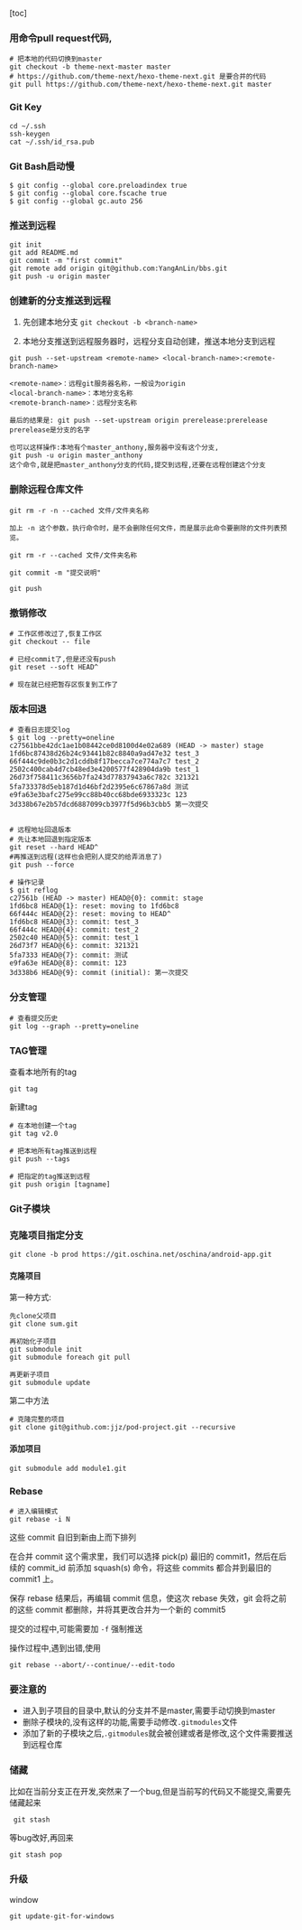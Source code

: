[toc]

### 用命令pull request代码,

```sehll
# 把本地的代码切换到master
git checkout -b theme-next-master master
# https://github.com/theme-next/hexo-theme-next.git 是要合并的代码
git pull https://github.com/theme-next/hexo-theme-next.git master
```

### Git Key

```shell
cd ~/.ssh
ssh-keygen
cat ~/.ssh/id_rsa.pub
```

### Git Bash启动慢
```shell
$ git config --global core.preloadindex true
$ git config --global core.fscache true
$ git config --global gc.auto 256
```

### 推送到远程
```shell
git init
git add README.md
git commit -m "first commit"
git remote add origin git@github.com:YangAnLin/bbs.git
git push -u origin master
```

### 创建新的分支推送到远程

1. 先创建本地分支
`git checkout -b <branch-name>`

2. 本地分支推送到远程服务器时，远程分支自动创建，推送本地分支到远程
```shell
git push --set-upstream <remote-name> <local-branch-name>:<remote-branch-name>

<remote-name>：远程git服务器名称，一般设为origin
<local-branch-name>：本地分支名称
<remote-branch-name>：远程分支名称

最后的结果是: git push --set-upstream origin prerelease:prerelease
prerelease是分支的名字

也可以这样操作:本地有个master_anthony,服务器中没有这个分支,
git push -u origin master_anthony
这个命令,就是把master_anthony分支的代码,提交到远程,还要在远程创建这个分支
```

### 删除远程仓库文件

```
git rm -r -n --cached 文件/文件夹名称 

加上 -n 这个参数，执行命令时，是不会删除任何文件，而是展示此命令要删除的文件列表预览。

git rm -r --cached 文件/文件夹名称

git commit -m "提交说明"

git push
```

### 撤销修改
```shell
# 工作区修改过了,恢复工作区
git checkout -- file

# 已经commit了,但是还没有push
git reset --soft HEAD^

# 现在就已经把暂存区恢复到工作了
```

### 版本回退
```shell
# 查看日志提交log
$ git log --pretty=oneline
c27561bbe42dc1ae1b08442ce0d8100d4e02a689 (HEAD -> master) stage
1fd6bc87438d26b24c93441b82c8840a9ad47e32 test_3
66f444c9de0b3c2d1cddb8f17becca7ce774a7c7 test_2
2502c400cab4d7cb48ed3e4200577f428904da9b test_1
26d73f758411c3656b7fa243d77837943a6c782c 321321
5fa733378d5eb187d1d46bf2d2395e6c67867a8d 测试
e9fa63e3bafc275e99cc88b40cc68bde6933323c 123
3d338b67e2b57dcd6887099cb3977f5d96b3cbb5 第一次提交


# 远程地址回退版本
# 先让本地回退到指定版本
git reset --hard HEAD^
#再推送到远程(这样也会把别人提交的给弄消息了)
git push --force

# 操作记录
$ git reflog
c27561b (HEAD -> master) HEAD@{0}: commit: stage
1fd6bc8 HEAD@{1}: reset: moving to 1fd6bc8
66f444c HEAD@{2}: reset: moving to HEAD^
1fd6bc8 HEAD@{3}: commit: test_3
66f444c HEAD@{4}: commit: test_2
2502c40 HEAD@{5}: commit: test_1
26d73f7 HEAD@{6}: commit: 321321
5fa7333 HEAD@{7}: commit: 测试
e9fa63e HEAD@{8}: commit: 123
3d338b6 HEAD@{9}: commit (initial): 第一次提交
```

### 分支管理
```shell
# 查看提交历史
git log --graph --pretty=oneline
```

### TAG管理
查看本地所有的tag
```shell
git tag
```

新建tag
```shell
# 在本地创建一个tag
git tag v2.0

# 把本地所有tag推送到远程
git push --tags

# 把指定的tag推送到远程
git push origin [tagname]
```

### Git子模块

### 克隆项目指定分支
```shell
git clone -b prod https://git.oschina.net/oschina/android-app.git
```

#### 克隆项目
第一种方式:
```shell
先clone父项目
git clone sum.git

再初始化子项目
git submodule init
git submodule foreach git pull

再更新子项目
git submodule update
```
第二中方法
```shell
# 克隆完整的项目
git clone git@github.com:jjz/pod-project.git --recursive
```

#### 添加项目
```shell
git submodule add module1.git
```

### Rebase
```shell
# 进入编辑模式
git rebase -i N
```
这些 commit 自旧到新由上而下排列

在合并 commit 这个需求里，我们可以选择 pick(p) 最旧的 commit1，然后在后续的 commit_id 前添加 squash(s) 命令，将这些 commits 都合并到最旧的 commit1 上。

保存 rebase 结果后，再编辑 commit 信息，使这次 rebase 失效，git 会将之前的这些 commit 都删除，并将其更改合并为一个新的 commit5

提交的过程中,可能需要加 `-f` 强制推送

操作过程中,遇到出错,使用
```shell
git rebase --abort/--continue/--edit-todo
```


### 要注意的

* 进入到子项目的目录中,默认的分支并不是master,需要手动切换到master
* 删除子模块的,没有这样的功能,需要手动修改`.gitmodules`文件
* 添加了新的子模块之后,`.gitmodules`就会被创建或者是修改,这个文件需要推送到远程仓库



### 储藏

比如在当前分支正在开发,突然来了一个bug,但是当前写的代码又不能提交,需要先储藏起来

```shell
 git stash
```

等bug改好,再回来

```shell
git stash pop
```

### 升级

window

```shell
git update-git-for-windows
```

